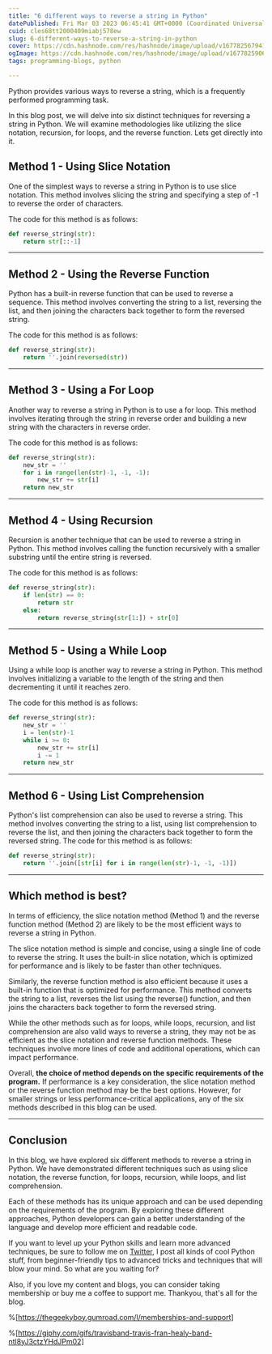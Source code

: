 ```yaml
---
title: "6 different ways to reverse a string in Python"
datePublished: Fri Mar 03 2023 06:45:41 GMT+0000 (Coordinated Universal Time)
cuid: cles68tt2000409miabj578ew
slug: 6-different-ways-to-reverse-a-string-in-python
cover: https://cdn.hashnode.com/res/hashnode/image/upload/v1677825679412/43255458-1590-45c2-b06b-4bdbd04e66b1.png
ogImage: https://cdn.hashnode.com/res/hashnode/image/upload/v1677825906796/91fc9453-f57e-4d50-907a-abc21b4d4fdc.png
tags: programming-blogs, python

---
```


Python provides various ways to reverse a string, which is a frequently performed programming task.

In this blog post, we will delve into six distinct techniques for reversing a string in Python. We will examine methodologies like utilizing the slice notation, recursion, for loops, and the reverse function. Lets get directly into it.

## Method 1 - Using Slice Notation

One of the simplest ways to reverse a string in Python is to use slice notation. This method involves slicing the string and specifying a step of -1 to reverse the order of characters.

The code for this method is as follows:

```python
def reverse_string(str):
    return str[::-1]
```

---

## Method 2 - Using the Reverse Function

Python has a built-in reverse function that can be used to reverse a sequence. This method involves converting the string to a list, reversing the list, and then joining the characters back together to form the reversed string.

The code for this method is as follows:

```python
def reverse_string(str):
    return ''.join(reversed(str))
```

---

## Method 3 - Using a For Loop

Another way to reverse a string in Python is to use a for loop. This method involves iterating through the string in reverse order and building a new string with the characters in reverse order.

The code for this method is as follows:

```python
def reverse_string(str):
    new_str = ''
    for i in range(len(str)-1, -1, -1):
        new_str += str[i]
    return new_str
```

---

## Method 4 - Using Recursion

Recursion is another technique that can be used to reverse a string in Python. This method involves calling the function recursively with a smaller substring until the entire string is reversed.

The code for this method is as follows:

```python
def reverse_string(str):
    if len(str) == 0:
        return str
    else:
        return reverse_string(str[1:]) + str[0]
```

---

## Method 5 - Using a While Loop

Using a while loop is another way to reverse a string in Python. This method involves initializing a variable to the length of the string and then decrementing it until it reaches zero.

The code for this method is as follows:

```python
def reverse_string(str):
    new_str = ''
    i = len(str)-1
    while i >= 0:
        new_str += str[i]
        i -= 1
    return new_str
```

---

## Method 6 - Using List Comprehension

Python's list comprehension can also be used to reverse a string. This method involves converting the string to a list, using list comprehension to reverse the list, and then joining the characters back together to form the reversed string. The code for this method is as follows:

```python
def reverse_string(str):
    return ''.join([str[i] for i in range(len(str)-1, -1, -1)])
```

---

## Which method is best?

In terms of efficiency, the slice notation method (Method 1) and the reverse function method (Method 2) are likely to be the most efficient ways to reverse a string in Python.

The slice notation method is simple and concise, using a single line of code to reverse the string. It uses the built-in slice notation, which is optimized for performance and is likely to be faster than other techniques.

Similarly, the reverse function method is also efficient because it uses a built-in function that is optimized for performance. This method converts the string to a list, reverses the list using the reverse() function, and then joins the characters back together to form the reversed string.

While the other methods such as for loops, while loops, recursion, and list comprehension are also valid ways to reverse a string, they may not be as efficient as the slice notation and reverse function methods. These techniques involve more lines of code and additional operations, which can impact performance.

Overall, **the choice of method depends on the specific requirements of the program.** If performance is a key consideration, the slice notation method or the reverse function method may be the best options. However, for smaller strings or less performance-critical applications, any of the six methods described in this blog can be used.

---

## Conclusion

In this blog, we have explored six different methods to reverse a string in Python. We have demonstrated different techniques such as using slice notation, the reverse function, for loops, recursion, while loops, and list comprehension.

Each of these methods has its unique approach and can be used depending on the requirements of the program. By exploring these different approaches, Python developers can gain a better understanding of the language and develop more efficient and readable code.

If you want to level up your Python skills and learn more advanced techniques, be sure to follow me on [Twitter](http://adicode.ml/twitter), I post all kinds of cool Python stuff, from beginner-friendly tips to advanced tricks and techniques that will blow your mind. So what are you waiting for?

Also, if you love my content and blogs, you can consider taking membership or buy me a coffee to support me. Thankyou, that's all for the blog.

%[https://thegeekyboy.gumroad.com/l/memberships-and-support] 

%[https://giphy.com/gifs/travisband-travis-fran-healy-band-ntl8yJ3ctzYHdJPm02]